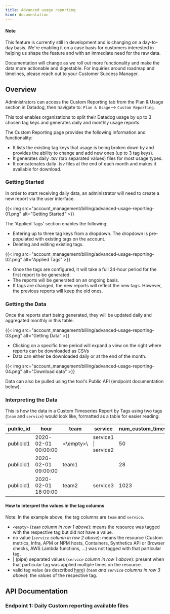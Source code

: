 ```yaml
---
title: Advanced usage reporting
kind: documentation
---
```


#### Note

This feature is currently still in development and is changing on a day-to-day basis. We're enabling it on a case basis for customers interested in helping us shape the feature and with an immediate need for the raw data.

Documentation will change as we roll out more functionality and make the data more actionable and digestable. For inquiries around roadmap and timelines, please reach out to your Customer Success Manager.

## Overview

Administrators can access the Custom Reporting tab from the Plan & Usage section in Datadog, then navigate to: 
`Plan & Usage`--> `Custom Reporting`.

This tool enables organizations to split their Datadog usage by up to 3 chosen tag keys and generates daily and monthly usage reports.

The Custom Reporting page provides the following information and functionality:

* It lists the existing tag keys that usage is being broken down by and provides the ability to change and add new ones (up to 3 tag keys).
* It generates daily .tsv (tab separated values) files for most usage types.
* It concatenates daily .tsv files at the end of each month and makes it available for download.

### Getting Started

In order to start receiving daily data, an administrator will need to create a new report via the user interface. 

{{< img src="account_management/billing/advanced-usage-reporting-01.png" alt="Getting Started" >}}

The 'Applied Tags' section enables the following:

* Entering up to three tag keys from a dropdown. The dropdown is pre-populated with existing tags on the account.
* Deleting and editing existing tags.

{{< img src="account_management/billing/advanced-usage-reporting-02.png" alt="Applied Tags" >}}

* Once the tags are configured, it will take a full 24-hour period for the first report to be generated.
* The reports will be generated on an ongoing basis.
* If tags are changed, the new reports will reflect the new tags. However, the previous reports will keep the old ones.

### Getting the Data

Once the reports start being generated, they will be updated daily and aggregated monthly in this table.

{{< img src="account_management/billing/advanced-usage-reporting-03.png" alt="Getting Data" >}}

* Clicking on a specific time period will expand a view on the right where reports can be downloaded as CSVs
* Data can either be downloaded daily or at the end of the month.

{{< img src="account_management/billing/advanced-usage-reporting-04.png" alt="Download data" >}}

Data can also be pulled using the tool's Public API (endpoint documentation below).

### Interpreting the Data

This is how the data in a Custom Timeseries Report by Tags using two tags (`team` and `service`) would look like, formatted as a table for easier reading:

| public_id   | hour                  | team      | service               | num_custom_timeseries           |
|-------------|-----------------------|-----------|-----------------------|---------------------------------|
| publicid1   | 2020-02-01 00:00:00   | <\empty>\ | service1 &#124; service2 | 50                              |
| publicid1   | 2020-02-01 09:00:00   | team1     |                       | 28                              |
| publicid1   | 2020-02-01 18:00:00   | team2     | service3              | 1023                            |

#### How to interpret the values in the tag columns

Note: In the example above, the tag columns are `team` and `service`.

* `<empty>` (*`team` column in row 1 above*): means the resource was tagged with the respective tag but did not have a value.
* no value (*`service` column in row 2 above*): means the resource (Custom metrics, Infra, APM or NPM hosts, Containers, Synthetics API or Browser checks, AWS Lambda functions, ...) was not tagged with that particular tag.
* | (pipe) separated values (*`service` column in row 1 above*): present when that particular tag was applied multiple times on the resource.
* valid tag value (as described [here][1]) (*`team` and `service` columns in row 3 above*): the values of the respective tag.

## API Documentation

### Endpoint 1: Daily Custom reporting available files


[1]: https://docs.datadoghq.com/tagging/#defining-tags

